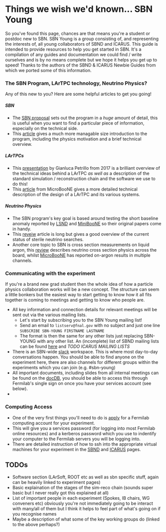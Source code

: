 # Things we wish we'd known... SBN Young

So you've found this page, chances are that means you're a student or postdoc new to SBN. SBN Young is a group consisting of, and representing the interests of, all young collaborators of SBND and ICARUS.
This guide is intended to provide resources to help you get started in SBN. It's a compilation of any guides and documentation we could find / write ourselves and is by no means complete but we hope it helps you get up to speed!
Thanks to the authors of the SBND & ICARUS Newbie Guides from which we ported some of this information.

### The SBN Program, LArTPC technology, Neutrino Physics? 
Any of this new to you? Here are some helpful articles to get you going!
##### SBN
- The [SBN proposal](https://arxiv.org/pdf/1503.01520.pdf) sets out the program in a _huge_ amount of detail, this is useful when you want to find a particular piece of information, especially on the technical side.
- This [article](https://arxiv.org/pdf/1903.04608.pdf) gives a much more managable size introduction to the program, including the physics motivation and a brief technical overview.
##### LArTPCs
- This [presentation](https://indico.cern.ch/event/641257/attachments/1464825/2264132/20170523-LArTPCreconstruction.pdf) by Gianluca Petrillo from 2017 is a brilliant overview of the technical ideas behind a LArTPC _as well as_ a description of the standard simulation / reconstruction chain and the software we use to do this!
- This [article](https://arxiv.org/pdf/1612.05824.pdf) from MicroBooNE gives a more detailed technical description of the design of a LArTPC and its various systems.
##### Neutrino Physics
- The SBN program's key goal is based around testing the short baseline anomaly reported by [LSND](https://arxiv.org/pdf/hep-ex/0104049.pdf) and [MiniBooNE](https://arxiv.org/pdf/1207.4809.pdf) so their original papers come in handy.
- This [reveiw](https://inspirehep.net/literature/1738523) article is long but gives a good overview of the current status of sterile neutrino searches.
- Another core topic to SBN is cross section measurements on liquid argon, this [review](https://arxiv.org/pdf/1305.7513.pdf) describes neutrino cross section physics across the board, whilst [MicroBooNE](https://microboone.fnal.gov/documents-publications/) has reported on-argon results in multiple channels.

### Communicating with the experiment
If you're a brand new grad student then the whole idea of how a particle physics collaboration works will be a new concept. The structure can seem a little bonkers but the easiest way to start getting to know how it all fits together is coming to meetings and getting to know who people are.
- All key information and connection details for relevant meetings will be sent out via the various mailing lists.
  - Let's start by subscribing you to the SBN Young mailing list!
  - Send an email to `listserv@fnal.gov` with no subject and just one line `SUBSCRIBE SBN-YOUNG FIRSTNAME LASTNAME`
  - The format is then the same for any other lists just replacing SBN-YOUNG with any other list. An (incomplete) list of SBND mailing lists can be found [here](https://sbn-nd.fnal.gov/internal/mailing_lists.html) and _TODO ICARUS MAILING LISTS_
- There is an SBN-wide [slack](https://shortbaseline.slack.com/) workspace. This is where most day-to-day conversations happen. You should be able to find anyone on the experiment here, there are also channels for different groups within the experiments which you can join (e.g. #sbn-young)
- All important documents, including slides from all internal meetings can be found on the [docDB](https://sbn-docdb.fnal.gov/cgi-bin/sso/DocumentDatabase), you should be able to access this through Fermilab's single sign on once you have your services account (see below).
- 
### Computing Access
- One of the very first things you'll need to do is [apply](https://fermi.servicenowservices.com/wp/?id=evg_sc_cat_item&sys_id=d361073881218500bea3634b5c987c4c) for a Fermilab computing account for your experiment.
- This will give you a services password (for logging into most Fermilab online resources) and a kerberos password which you use to indentify your computer to the Fermilab servers you will be logging into.
- There are detailed instruction of how to ssh into the appropriate virtual machines for your experiment in the [SBND](https://sbnsoftware.github.io/sbndcode_wiki/Computing_resources.html) and [ICARUS](https://sbnsoftware.github.io/icaruscode_wiki/Computing_Resources.html) pages.

## TODOs
- Software section (LArSoft, ROOT etc as well as sbn specific stuff, again can be heavily linked to experiment pages)
- Basic explaination of the stages of the sim-reco chain (sounds super basic but I never really got this explained at all)
- List of important people in each experiment (Spokes, IB chairs, WG conveners etc) obviously you're not immediately going to be interact with many/all of them but I think it helps to feel part of what's going on if you recognise names
- Maybe a description of what some of the key working groups do (linked to the above perhaps?)
